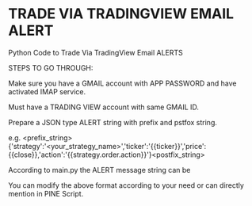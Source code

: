 # TRADE VIA TRADINGVIEW EMAIL ALERT
Python Code to Trade Via TradingView Email ALERTS

STEPS TO GO THROUGH:

Make sure you have a GMAIL account with APP PASSWORD and have activated IMAP service. 

Must have a TRADING VIEW account with same GMAIL ID.

Prepare a JSON type ALERT string with prefix and pstfox string.

e.g. <prefix_string>{'strategy':'<your_strategy_name>','ticker':'{{ticker}}','price':{{close}},'action':'{{strategy.order.action}}'}<postfix_string>

According to main.py the ALERT message string can be 

You can modify the above format according to your need or can directly mention in PINE Script. 
